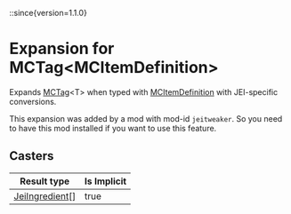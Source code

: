 ::since{version=1.1.0}
# Expansion for MCTag&lt;MCItemDefinition&gt;

Expands [MCTag](/vanilla/api/tags/MCTag)&lt;T&gt; when typed with [MCItemDefinition](/vanilla/api/item/MCItemDefinition) with JEI-specific conversions.

This expansion was added by a mod with mod-id `jeitweaker`. So you need to have this mod installed if you want to use this feature.

## Casters

| Result type | Is Implicit |
|-------------|-------------|
| [JeiIngredient](/mods/JEITweaker/API/Component/JeiIngredient)[] | true |

